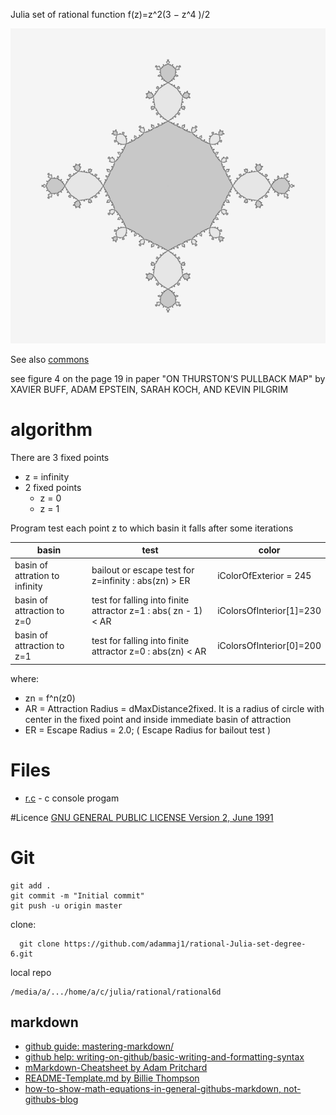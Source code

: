 


Julia set of rational function f(z)=z^2(3 − z^4 )/2

![image](s600.png)

See also [commons](https://commons.wikimedia.org/wiki/File:Julia_set_of_rational_function_f(z)%3Dz%5E2(3_%E2%88%92_z%5E4_)_over_2.png)


see figure 4 on the page 19 in paper "ON THURSTON’S PULLBACK MAP" by XAVIER BUFF, ADAM EPSTEIN, SARAH KOCH, AND KEVIN PILGRIM



# algorithm

There are 3 fixed points
* z = infinity
* 2 fixed points 
  * z = 0
  * z = 1
  
Program test each point z  to which basin it falls after some iterations 
  

basin 		| test 		| color
--------------- | --------------|---------------------------------------------------------------------------------
basin of attration to infinity | bailout or escape test for z=infinity : abs(zn) > ER | iColorOfExterior = 245
basin of attraction to z=0 | test for falling into finite attractor z=1 : abs( zn - 1) < AR   | iColorsOfInterior[1]=230
basin of attraction to z=1 | test for falling into finite attractor z=0 :  abs(zn) < AR   | iColorsOfInterior[0]=200

where:
* zn = f^n(z0)
* AR = Attraction Radius = dMaxDistance2fixed. It is a radius of circle with center in the fixed point  and inside immediate basin of attraction 
* ER = Escape Radius  = 2.0; ( Escape Radius for bailout test )


# Files
* [r.c](r.c) -  c console progam 

#Licence
 [GNU GENERAL PUBLIC LICENSE Version 2, June 1991](LICENCE)


# Git

```git
git add .
git commit -m "Initial commit"
git push -u origin master
```


clone: 

```
  git clone https://github.com/adammaj1/rational-Julia-set-degree-6.git
```


local repo
```
/media/a/.../home/a/c/julia/rational/rational6d
``` 

## markdown
* [github guide: mastering-markdown/](https://guides.github.com/features/mastering-markdown/)
* [github help: writing-on-github/basic-writing-and-formatting-syntax](https://help.github.com/en/github/writing-on-github/basic-writing-and-formatting-syntax)
* [mMarkdown-Cheatsheet by Adam Pritchard](https://github.com/adam-p/markdown-here/wiki/Markdown-Cheatsheet)
* [README-Template.md by Billie Thompson](https://gist.github.com/PurpleBooth/109311bb0361f32d87a2)
* [how-to-show-math-equations-in-general-githubs-markdown, not-githubs-blog](https://stackoverflow.com/questions/11256433/how-to-show-math-equations-in-general-githubs-markdownnot-githubs-blog)

